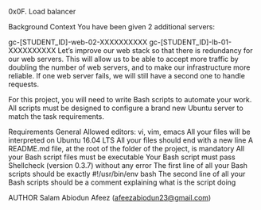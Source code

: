 0x0F. Load balancer

Background Context You have been given 2 additional servers:

gc-[STUDENT_ID]-web-02-XXXXXXXXXX gc-[STUDENT_ID]-lb-01-XXXXXXXXXX Let’s improve our web stack so that there is redundancy for our web servers. This will allow us to be able to accept more traffic by doubling the number of web servers, and to make our infrastructure more reliable. If one web server fails, we will still have a second one to handle requests.

For this project, you will need to write Bash scripts to automate your work. All scripts must be designed to configure a brand new Ubuntu server to match the task requirements.

Requirements General Allowed editors: vi, vim, emacs All your files will be interpreted on Ubuntu 16.04 LTS All your files should end with a new line A README.md file, at the root of the folder of the project, is mandatory All your Bash script files must be executable Your Bash script must pass Shellcheck (version 0.3.7) without any error The first line of all your Bash scripts should be exactly #!/usr/bin/env bash The second line of all your Bash scripts should be a comment explaining what is the script doing

AUTHOR Salam Abiodun Afeez (afeezabiodun23@gmail.com)

